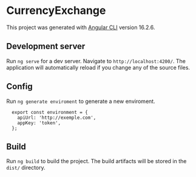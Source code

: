 # CurrencyExchange

This project was generated with [Angular CLI](https://github.com/angular/angular-cli) version 16.2.6.

## Development server

Run `ng serve` for a dev server. Navigate to `http://localhost:4200/`. The application will automatically reload if you change any of the source files.

## Config

Run `ng generate enviroment` to generate a new enviroment.

```
  export const environment = {
    apiUrl: 'http://exemple.com',
    appKey: 'token',
  };
```

## Build

Run `ng build` to build the project. The build artifacts will be stored in the `dist/` directory.
